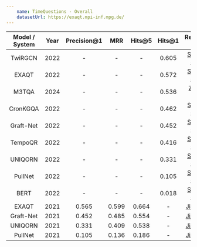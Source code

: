 ```yaml
---
    name: TimeQuestions - Overall
    datasetUrl: https://exaqt.mpi-inf.mpg.de/
---
```


| Model / System | Year | Precision@1 |  MRR   | Hits@5  |  Hits@1 |                 Reported by                            |
|:--------------:|:----:|:-----------:|:------:|:-------:|:-------:|:------------------------------------------------------:|
| TwiRGCN        | 2022 | -           | -      |  -      | 0.605   | [Sharma et. al.](https://arxiv.org/pdf/2210.06281.pdf) |
| EXAQT          | 2022 | -           | -      |  -      | 0.572   | [Sharma et. al.](https://arxiv.org/pdf/2210.06281.pdf) |
| M3TQA          | 2024 | -           | -      |  -      | 0.536   | [Zha et. al.](https://ieeexplore.ieee.org/abstract/document/10448071) |
| CronKGQA       | 2022 | -           | -      |  -      | 0.462   | [Sharma et. al.](https://arxiv.org/pdf/2210.06281.pdf) |
| Graft-Net      | 2022 | -           | -      |  -      | 0.452   | [Sharma et. al.](https://arxiv.org/pdf/2210.06281.pdf) |
| TempoQR        | 2022 | -           | -      |  -      | 0.416   | [Sharma et. al.](https://arxiv.org/pdf/2210.06281.pdf) |
| UNIQORN        | 2022 | -           | -      |  -      | 0.331   | [Sharma et. al.](https://arxiv.org/pdf/2210.06281.pdf) |
| PullNet        | 2022 | -           | -      |  -      | 0.105   | [Sharma et. al.](https://arxiv.org/pdf/2210.06281.pdf) |
| BERT           | 2022 | -           | -      |  -      | 0.018   | [Sharma et. al.](https://arxiv.org/pdf/2210.06281.pdf) |
| EXAQT          | 2021 | 0.565       | 0.599  |  0.664  | -       | [Jia et. al.](https://dl.acm.org/doi/abs/10.1145/3459637.3482416) |
| Graft-Net      | 2021 | 0.452       | 0.485  |  0.554  | -       | [Jia et. al.](https://dl.acm.org/doi/abs/10.1145/3459637.3482416) |
| UNIQORN        | 2021 | 0.331       | 0.409  |  0.538  | -       | [Jia et. al.](https://dl.acm.org/doi/abs/10.1145/3459637.3482416) |
| PullNet        | 2021 | 0.105       | 0.136  |  0.186  | -       | [Jia et. al.](https://dl.acm.org/doi/abs/10.1145/3459637.3482416) |